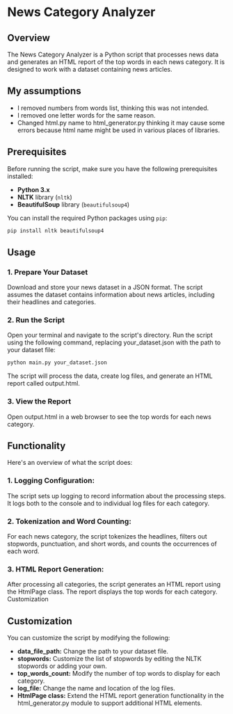 # News Category Analyzer

## Overview

The News Category Analyzer is a Python script that processes news data and generates an HTML report of the top words in each news category. It is designed to work with a dataset containing news articles.

## My assumptions
- I removed numbers from words list, thinking this was not intended.
- I removed one letter words for the same reason.
- Changed html.py name to html_generator.py thinking it may cause some errors because html name might be used in various places of libraries.

## Prerequisites

Before running the script, make sure you have the following prerequisites installed:

- **Python 3.x**
- **NLTK** library (`nltk`)
- **BeautifulSoup** library (`beautifulsoup4`)

You can install the required Python packages using `pip`:

```bash
pip install nltk beautifulsoup4
```


## Usage

### 1. Prepare Your Dataset
Download and store your news dataset in a JSON format. The script assumes the dataset contains information about news articles, including their headlines and categories.

### 2. Run the Script
Open your terminal and navigate to the script's directory. Run the script using the following command, replacing your_dataset.json with the path to your dataset file:

```bash
python main.py your_dataset.json
```

The script will process the data, create log files, and generate an HTML report called output.html.

### 3. View the Report
Open output.html in a web browser to see the top words for each news category.

## Functionality

Here's an overview of what the script does:

### 1. Logging Configuration: 
The script sets up logging to record information about the processing steps. It logs both to the console and to individual log files for each category.

### 2. Tokenization and Word Counting: 
For each news category, the script tokenizes the headlines, filters out stopwords, punctuation, and short words, and counts the occurrences of each word.

### 3. HTML Report Generation: 
After processing all categories, the script generates an HTML report using the HtmlPage class. The report displays the top words for each category.
Customization

## Customization

You can customize the script by modifying the following:

- **data_file_path:** Change the path to your dataset file.
- **stopwords:** Customize the list of stopwords by editing the NLTK stopwords or adding your own.
- **top_words_count:** Modify the number of top words to display for each category.
- **log_file:** Change the name and location of the log files.
- **HtmlPage class:** Extend the HTML report generation functionality in the html_generator.py module to support additional HTML elements.

